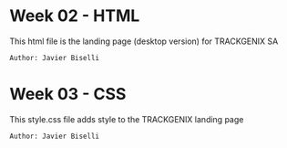 # Week 02 - HTML

This html file is the landing page (desktop version) for TRACKGENIX SA

```
Author: Javier Biselli
```

# Week 03 - CSS

This style.css file adds style to the TRACKGENIX landing page 

```
Author: Javier Biselli
```